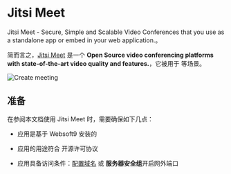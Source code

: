 # Jitsi Meet

Jitsi Meet - Secure, Simple and Scalable Video Conferences that you use as a standalone app or embed in your web application.。  

简而言之，[Jitsi Meet](https://jitsi.org/) 是一个 **Open Source video conferencing platforms with state-of-the-art video quality and features.**，它被用于   等场景。   


![Create meeting](https://libs.websoft9.com/Websoft9/DocsPicture/zh/jitsi/jitsi-gui-websoft9.png)


## 准备

在参阅本文档使用 Jitsi Meet 时，需要确保如下几点：

- 应用是基于 Websoft9 安装的

- 应用的用途符合 [](https://some_license_url) 开源许可协议

- 应用具备访问条件：[配置域名](./guide/appsetdomain) 或 **服务器安全组**开启网外端口